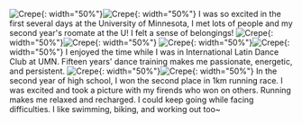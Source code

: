 ![Crepe](/assets/img/welcomeweek3.jpg){: width="50%"}![Crepe](/assets/img/welcomeweek1.jpg){: width="50%"}
I was so excited in the first several days at the University of Minnesota, I met lots of people and my second year's roomate at the U! I felt a sense of belongings!
![Crepe](/assets/img/roclim.jpg){: width="50%"}![Crepe](/assets/img/roclimi.jpg){: width="50%"}
![Crepe](/assets/img/dancefest.jpg){: width="50%"}![Crepe](/assets/img/ncdc.jpg){: width="50%"}
I enjoyed the time while I was in International Latin Dance Club at UMN. Fifteen years' dance training makes me passionate, energetic, and persistent.
![Crepe](/assets/img/teachiii.jpg){: width="50%"}![Crepe](/assets/img/15561605411207_.pic.jpg){: width="50%"}
In the second year of high school, I won the second place in 1km running race. I was excited and took a picture with my firends who won on others. Running makes me relaxed and recharged. I could keep going while facing difficulties. I like swimming, biking, and working out too~
